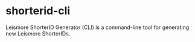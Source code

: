 # shorterid-cli
Leismore ShorterID Generator (CLI) is a command-line tool for generating new Leismore ShorterIDs.

